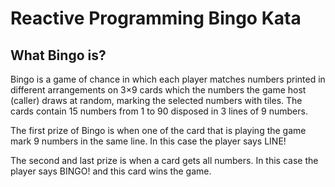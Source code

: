 # Reactive Programming Bingo Kata

## What Bingo is?

Bingo is a game of chance in which each player matches numbers printed in different arrangements on 3×9 cards which the numbers the game host (caller) draws at random, marking the selected numbers with tiles. The cards contain 15 numbers from 1 to 90 disposed in 3 lines of 9 numbers.

The first prize of Bingo is when one of the card that is playing the game mark 9 numbers in the same line. In this case the player says LINE!

The second and last prize is when a card gets all numbers. In this case the player says BINGO! and this card wins the game.

